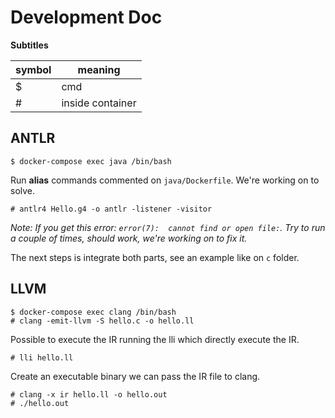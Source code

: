 # Development Doc

**Subtitles**

symbol | meaning
--- | ---
$ | cmd
\# | inside container

## ANTLR

    $ docker-compose exec java /bin/bash

Run **alias** commands commented on `java/Dockerfile`. We're working on to solve.

    # antlr4 Hello.g4 -o antlr -listener -visitor

*Note: If you get this error: `error(7):  cannot find or open file:`. Try to run a couple of times, should work, we're working on to fix it.*

The next steps is integrate both parts, see an example like on `c` folder.

## LLVM


    $ docker-compose exec clang /bin/bash
    # clang -emit-llvm -S hello.c -o hello.ll

Possible to execute the IR running the lli which directly execute the IR.

    # lli hello.ll

Create an executable binary we can pass the IR file to clang.

    # clang -x ir hello.ll -o hello.out
    # ./hello.out
